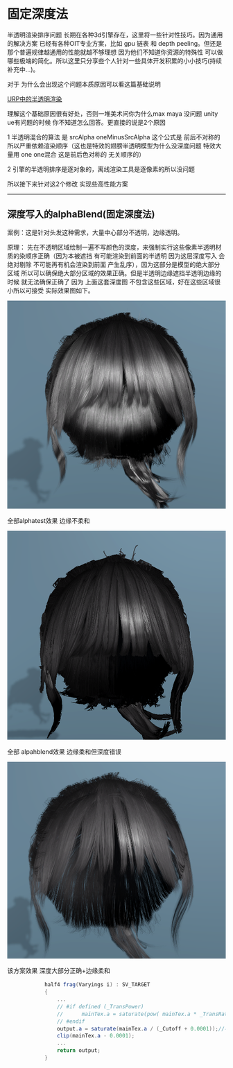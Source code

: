 # 固定深度法 

半透明渲染排序问题 长期在各种3d引擎存在，这里将一些针对性技巧。因为通用的解决方案 已经有各种OIT专业方案，比如 gpu 链表 和 depth peeling。但还是那个普遍规律越通用的性能就越不够理想 因为他们不知道你资源的特殊性 可以做哪些极端的简化。所以这里只分享些个人针对一些具体开发积累的小小技巧(持续补充中...)。

对于 为什么会出现这个问题本质原因可以看这篇基础说明

[URP中的半透明渲染](URP中的半透明渲染.md)

理解这个基础原因很有好处，否则一堆美术问你为什么max maya 没问题 unity ue有问题的时候 你不知道怎么回答。更直接的说是2个原因

1 半透明混合的算法 是 srcAlpha oneMinusSrcAlpha 这个公式是 前后不对称的 所以严重依赖渲染顺序（这也是特效的翅膀半透明模型为什么没深度问题 特效大量用 one one混合 这是前后色对称的 无关顺序的）

2 引擎的半透明排序是逐对象的，离线渲染工具是逐像素的所以没问题

所以接下来针对这2个修改 实现些高性能方案

------

## **深度写入的alphaBlend(固定深度法)**

案例：这是针对头发这种需求，大量中心部分不透明，边缘透明。

原理： 先在不透明区域绘制一遍不写颜色的深度，来强制实行这些像素半透明材质的染顺序正确（因为本被遮挡 有可能渲染到前面的半透明 因为这层深度写入 会绝对剔除 不可能再有机会渲染到前面 产生乱序），因为这部分是模型的绝大部分区域 所以可以确保绝大部分区域的效果正确。但是半透明边缘遮挡半透明边缘的时候 就无法确保正确了 因为 上面这套深度图 不包含这些区域，好在这些区域很小所以可接受 实际效果图如下。

![img](.\img\固定深度1.png)

全部alphatest效果 边缘不柔和

![img](.\img\固定深度3.png)

全部 alpahblend效果 边缘柔和但深度错误

![img](.\img\固定深度2.png)

该方案效果 深度大部分正确+边缘柔和

```glsl
            half4 frag(Varyings i) : SV_TARGET
            {
              	...
    			// #if defined (_TransPower)
                // 		mainTex.a = saturate(pow( mainTex.a * _TransRate,_TransPowerValue)) * _Color.a;
   	 			// #endif
                output.a = saturate(mainTex.a / (_Cutoff + 0.0001));//半透明很低的地方直接剔除，_Cutoff -> Alpha Clipping
                clip(mainTex.a - 0.0001);
				...
                return output;
            }
```